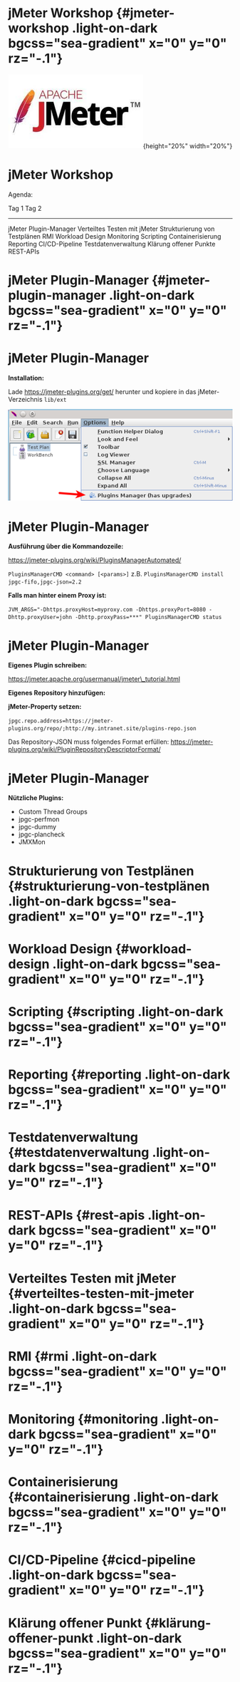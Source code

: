 <!-- section 0 -->

# jMeter Workshop {#jmeter-workshop .light-on-dark bgcss="sea-gradient" x="0" y="0" rz="-.1"}

![performance testing with jMeter](assets/jmeter.jpg){height="20%" width="20%"}

<!-- section 1 -->

# jMeter Workshop

Agenda:

  Tag 1                           Tag 2
  ------------------------------- ------------------------------
  jMeter Plugin-Manager           Verteiltes Testen mit jMeter
  Strukturierung von Testplänen   RMI
  Workload Design                 Monitoring
  Scripting                       Containerisierung
  Reporting                       CI/CD-Pipeline
  Testdatenverwaltung             Klärung offener Punkte
  REST-APIs                       

<!-- section 2 -->

# jMeter Plugin-Manager {#jmeter-plugin-manager .light-on-dark bgcss="sea-gradient" x="0" y="0" rz="-.1"}

<!-- section 3 -->

# jMeter Plugin-Manager

**Installation:**

Lade https://jmeter-plugins.org/get/ herunter und kopiere in das jMeter-Verzeichnis `lib/ext`

![[Plugin Manager](https://jmeter-plugins.org/wiki/PluginsManager/)](assets/pmgr_menu_item.png)

<!-- section 4 -->

# jMeter Plugin-Manager

**Ausführung über die Kommandozeile:**

https://jmeter-plugins.org/wiki/PluginsManagerAutomated/

`PluginsManagerCMD <command> [<params>]` z.B. `PluginsManagerCMD install jpgc-fifo,jpgc-json=2.2`

**Falls man hinter einem Proxy ist:**

`JVM_ARGS="-Dhttps.proxyHost=myproxy.com -Dhttps.proxyPort=8080 -Dhttp.proxyUser=john -Dhttp.proxyPass=***" PluginsManagerCMD status`

<!-- section 5 -->

# jMeter Plugin-Manager

**Eigenes Plugin schreiben:**

https://jmeter.apache.org/usermanual/jmeter\_tutorial.html

**Eigenes Repository hinzufügen:**

**jMeter-Property setzen:**

`jpgc.repo.address=https://jmeter-plugins.org/repo/;http://my.intranet.site/plugins-repo.json`

Das Repository-JSON muss folgendes Format erfüllen: https://jmeter-plugins.org/wiki/PluginRepositoryDescriptorFormat/

<!-- section 6 -->

# jMeter Plugin-Manager

**Nützliche Plugins:**

-   Custom Thread Groups
-   jpgc-perfmon
-   jpgc-dummy
-   jpgc-plancheck
-   JMXMon

<!-- section 7 -->

# Strukturierung von Testplänen {#strukturierung-von-testplänen .light-on-dark bgcss="sea-gradient" x="0" y="0" rz="-.1"}

<!-- section 8 -->

# Workload Design {#workload-design .light-on-dark bgcss="sea-gradient" x="0" y="0" rz="-.1"}

<!-- section 9 -->

# Scripting {#scripting .light-on-dark bgcss="sea-gradient" x="0" y="0" rz="-.1"}

<!-- section 10 -->

# Reporting {#reporting .light-on-dark bgcss="sea-gradient" x="0" y="0" rz="-.1"}

<!-- section 11 -->

# Testdatenverwaltung {#testdatenverwaltung .light-on-dark bgcss="sea-gradient" x="0" y="0" rz="-.1"}

<!-- section 12 -->

# REST-APIs {#rest-apis .light-on-dark bgcss="sea-gradient" x="0" y="0" rz="-.1"}

<!-- section 13 -->

# Verteiltes Testen mit jMeter {#verteiltes-testen-mit-jmeter .light-on-dark bgcss="sea-gradient" x="0" y="0" rz="-.1"}

<!-- section 14 -->

# RMI {#rmi .light-on-dark bgcss="sea-gradient" x="0" y="0" rz="-.1"}

<!-- section 15 -->

# Monitoring {#monitoring .light-on-dark bgcss="sea-gradient" x="0" y="0" rz="-.1"}

<!-- section 16 -->

# Containerisierung {#containerisierung .light-on-dark bgcss="sea-gradient" x="0" y="0" rz="-.1"}

<!-- section 17 -->

# CI/CD-Pipeline {#cicd-pipeline .light-on-dark bgcss="sea-gradient" x="0" y="0" rz="-.1"}

<!-- section 18 -->

# Klärung offener Punkt {#klärung-offener-punkt .light-on-dark bgcss="sea-gradient" x="0" y="0" rz="-.1"}
